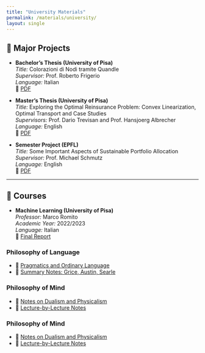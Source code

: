 ```yaml
---
title: "University Materials"
permalink: /materials/university/
layout: single
---
```


## 📄 Major Projects

- **Bachelor’s Thesis (University of Pisa)**  
  *Title:* Colorazioni di Nodi tramite Quandle  
  *Supervisor:* Prof. Roberto Frigerio  
  *Language:* Italian  
  📎 <a href="/assets/bachelor_thesis.pdf" target="_blank" rel="noopener noreferrer">PDF</a>  

- **Master’s Thesis (University of Pisa)**  
  *Title:* Exploring the Optimal Reinsurance Problem: Convex Linearization, Optimal Transport and Case Studies  
  *Supervisors:* Prof. Dario Trevisan and Prof. Hansjoerg Albrecher  
  *Language:* English  
  📎 <a href="/assets/Master_Thesis.pdf" target="_blank" rel="noopener noreferrer">PDF</a>

- **Semester Project (EPFL)**  
  *Title:* Some Important Aspects of Sustainable Portfolio Allocation  
  *Supervisor:* Prof. Michael Schmutz  
  *Language:* English  
  📎 <a href="/assets/Semester_Project.pdf" target="_blank" rel="noopener noreferrer">PDF</a>

---

## 📝 Courses

- **Machine Learning (University of Pisa)**  
  *Professor:* Marco Romito  
  *Academic Year:* 2022/2023  
  *Language:* Italian  
  📎 <a href="/assets/Final_Report_ML.pdf" target="_blank" rel="noopener noreferrer">Final Report</a> 

### Philosophy of Language

- 📄 <a href="/assets/notes/pragmatics.pdf" target="_blank" rel="noopener noreferrer">Pragmatics and Ordinary Language</a>
- 📄 <a href="/assets/notes/grice-austin-searle.pdf" target="_blank" rel="noopener noreferrer">Summary Notes: Grice, Austin, Searle</a>

### Philosophy of Mind

- 📄 <a href="/assets/notes/dualism-vs-physicalism.pdf" target="_blank" rel="noopener noreferrer">Notes on Dualism and Physicalism</a>
- 📄 <a href="/assets/notes/mind-lectures.pdf" target="_blank" rel="noopener noreferrer">Lecture-by-Lecture Notes</a>


### Philosophy of Mind

- 📄 [Notes on Dualism and Physicalism](link)
- 📄 [Lecture-by-Lecture Notes](link)

